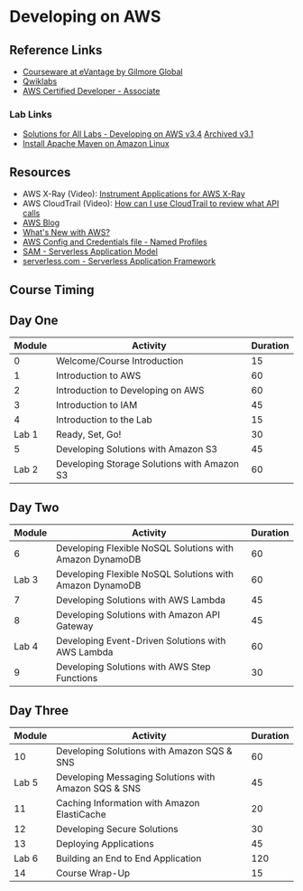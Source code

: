 # Developing on AWS

## Reference Links

* [Courseware at eVantage by Gilmore Global](https://evantage.gilmoreglobal.com/#/user/signin)
* [Qwiklabs](https://ddls.qwiklabs.com/)
* [AWS Certified Developer - Associate](https://aws.amazon.com/certification/certified-developer-associate/)

### Lab Links

* [Solutions for All Labs - Developing on AWS v3.4](https://aws-tc-largeobjects.s3.amazonaws.com/AWS-100-DEV/v3.3/fullCodeForAllLabs.html) [Archived v3.1](https://aws-tc-largeobjects.s3.amazonaws.com/AWS-100-DEV/v3.1/fullCodeForAllLabs.html)
* [Install Apache Maven on Amazon Linux](https://docs.aws.amazon.com/neptune/latest/userguide/iam-auth-connect-prerq.html)

## Resources

* AWS X-Ray (Video): [Instrument Applications for AWS X-Ray](https://www.youtube.com/watch?v=JBOo2L4sqt8)
* AWS CloudTrail (Video): [How can I use CloudTrail to review what API calls](https://www.youtube.com/watch?v=4ztTv5rIRv8)
* [AWS Blog](https://aws.amazon.com/blogs/)
* [What's New with AWS?](https://aws.amazon.com/new/?whats-new-content-all.sort-by=item.additionalFields.postDateTime&whats-new-content-all.sort-order=desc)
* [AWS Config and Credentials file - Named Profiles](https://docs.aws.amazon.com/cli/latest/userguide/cli-configure-profiles.html)
* [SAM - Serverless Application Model](https://aws.amazon.com/serverless/sam/)
* [serverless.com - Serverless Application Framework](https://www.serverless.com/)

## Course Timing

## Day One

|Module|Activity|Duration|
|-|-|-|
|0|Welcome/Course Introduction|15|
|1|Introduction to AWS|60|
|2|Introduction to Developing on AWS|60|
|3|Introduction to IAM|45|
|4|Introduction to the Lab|15|
|Lab 1|Ready, Set, Go!|30|
|5|Developing Solutions with Amazon S3|45|
|Lab 2|Developing Storage Solutions with Amazon S3|60|

## Day Two

|Module|Activity|Duration|
|-|-|-|
|6|Developing Flexible NoSQL Solutions with Amazon DynamoDB|60|
|Lab 3|Developing Flexible NoSQL Solutions with Amazon DynamoDB|60|
|7|Developing Solutions with AWS Lambda|45|
|8|Developing Solutions with Amazon API Gateway|45|
|Lab 4|Developing Event-Driven Solutions with AWS Lambda|60|
|9|Developing Solutions with AWS Step Functions|30|

## Day Three

|Module|Activity|Duration|
|-|-|-|
|10|Developing Solutions with Amazon SQS & SNS|60|
|Lab 5|Developing Messaging Solutions with Amazon SQS & SNS|45|
|11|Caching Information with Amazon ElastiCache|20|
|12|Developing Secure Solutions|30|
|13|Deploying Applications|45|
|Lab 6|Building an End to End Application|120|
|14|Course Wrap-Up|15|
